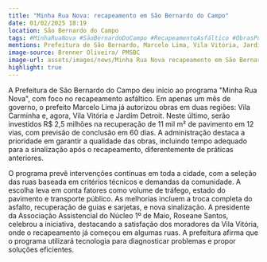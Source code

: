 ```yaml
---
title: "Minha Rua Nova: recapeamento em São Bernardo do Campo"
date: 01/02/2025 18:19
location: São Bernardo do Campo
tags: #MinhaRuaNova #SãoBernardoDoCampo #RecapeamentoAsfáltico #ObrasPublicas #MarceloLima #VilaVitória #JardimDetroit #VilaCarminha #Infraestrutura #QualidadeDeVida #abc360noticias
mentions: Prefeitura de São Bernardo, Marcelo Lima, Vila Vitória, Jardim Detroit, Vila Carminha, Roseane Santos, Fernando Longo, Minha Rua Nova, Secretaria de Serviços Urbanos, Avenida Jerônimo Moratti, Passagem Maria Luíza de Souza, ruas Alexandra Kallontai, Carlos Wunderlick, Chaim Plat, Clara Zeken, Francisco da Rocha, José Copeinski, Júlio Ivak, Laura, Laurindo Galvão Bueno, Maria Margarida Alves.
image-source: Brenner Oliveira/ PMSBC
image-url: assets/images/news/Minha Rua Nova recapeamento em São Bernardo do Campo.jpg
highlight: true
---
```


A Prefeitura de São Bernardo do Campo deu início ao programa "Minha Rua Nova", com foco no recapeamento asfáltico.  Em apenas um mês de governo, o prefeito Marcelo Lima já autorizou obras em duas regiões: Vila Carminha e, agora, Vila Vitória e Jardim Detroit.  Neste último, serão investidos R$ 2,5 milhões na recuperação de 11 mil m² de pavimento em 12 vias, com previsão de conclusão em 60 dias.  A administração destaca a prioridade em garantir a qualidade das obras, incluindo tempo adequado para a sinalização após o recapeamento, diferentemente de práticas anteriores.

O programa prevê intervenções contínuas em toda a cidade, com a seleção das ruas baseada em critérios técnicos e demandas da comunidade.  A escolha leva em conta fatores como volume de tráfego, estado do pavimento e transporte público. As melhorias incluem a troca completa do asfalto, recuperação de guias e sarjetas, e nova sinalização.  A presidente da Associação Assistencial do Núcleo 1º de Maio, Roseane Santos, celebrou a iniciativa, destacando a satisfação dos moradores da Vila Vitória, onde o recapeamento já começou em algumas ruas. A prefeitura afirma que o programa utilizará tecnologia para diagnosticar problemas e propor soluções eficientes.
